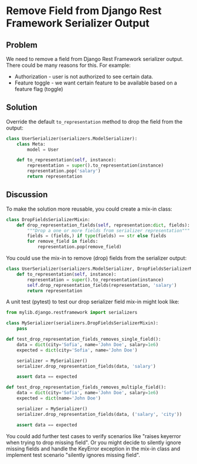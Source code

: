 # Remove Field from Django Rest Framework Serializer Output

## Problem

We need to remove a field from Django Rest Framework serializer output. There could be many reasons for this. For example:

* Authorization - user is not authorized to see certain data.
* Feature toggle - we want certain feature to be available based on a feature flag (toggle)

## Solution

Override the default `to_representation` method to drop the field from the output:

```python
class UserSerializer(serializers.ModelSerializer):
    class Meta:
        model = User

  	def to_representation(self, instance):
    	representation = super().to_representation(instance)
        representation.pop('salary')
        return representation
```



## Discussion

To make the solution more reusable, you could create a mix-in class:

```python
class DropFieldsSerializerMixin:
    def drop_representation_fields(self, representation:dict, fields):
        """Drop a one or more fields from serializer representation"""
        fields = (fields,) if type(fields) == str else fields
        for remove_field in fields:
            representation.pop(remove_field)
```

You could use the mix-in to remove (drop) fields from the serializer output:

```python
class UserSerializer(serializers.ModelSerializer, DropFieldsSerializerMixin):
  	def to_representation(self, instance):
    	representation = super().to_representation(instance)
        self.drop_representation_fields(representation, 'salary')
        return representation
```

A unit test (pytest) to test our drop serializer field mix-in might look like:

```python
from mylib.django.restframework import serializers

class MySerializer(serializers.DropFieldsSerializerMixin):
    pass

def test_drop_representation_fields_removes_single_field():
    data = dict(city='Sofia', name='John Doe', salary=1e6)
    expected = dict(city='Sofia', name='John Doe')

    serializer = MySerializer()
    serializer.drop_representation_fields(data, 'salary')

    assert data == expected

def test_drop_representation_fields_removes_multiple_field():
    data = dict(city='Sofia', name='John Doe', salary=1e6)
    expected = dict(name='John Doe')

    serializer = MySerializer()
    serializer.drop_representation_fields(data, ('salary', 'city'))

    assert data == expected
```

You could add further test cases to verify scenarios like "raises keyerror when trying to drop missing field". Or you might decide to silently ignore missing fields and handle the KeyError exception in the mix-in class and implement test scenario "silently ignores missing field".
